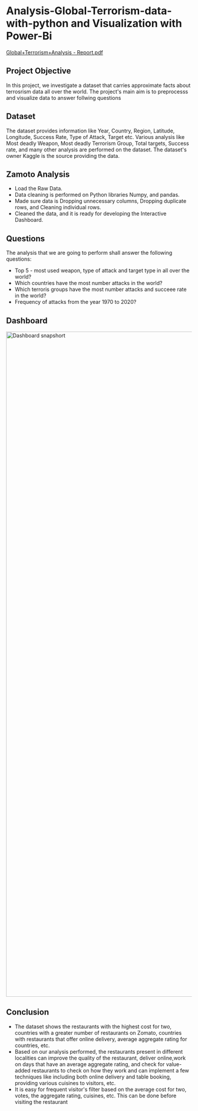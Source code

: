 # Analysis-Global-Terrorism-data-with-python and Visualization with Power-Bi
[Global+Terrorism+Analysis - Report.pdf](https://github.com/Shashidhar-Rolex/Global-Terrorism-Analysis/files/13842150/Global%2BTerrorism%2BAnalysis.-.Report.pdf)

## Project Objective
In this project, we investigate a dataset that carries approximate facts about terrosrism data all over the world. The project's main aim is to preprocesss and visualize data to answer follwing questions

## Dataset
The dataset provides information like Year, Country, Region, Latitude, Longitude, Success Rate, Type of Attack, Target etc. Various analysis like Most deadly Weapon, Most deadly Terrorism Group, Total targets, Success rate, and many other analysis are performed on the dataset.
The dataset's owner Kaggle is the source providing the data.


## Zamoto Analysis
* Load the Raw Data.
* Data cleaning is performed on Python libraries Numpy, and pandas.
* Made sure data is Dropping unnecessary columns, Dropping duplicate rows, and Cleaning individual rows.
* Cleaned the data, and it is ready for developing the Interactive Dashboard.

## Questions
The analysis that we are going to perform shall answer the following questions:

* Top 5 - most used weapon, type of attack and target type in all over the world?
* Which countries have the most number attacks in the world?
* Which terroris groups have the most number attacks and succeee rate in the world?
* Frequency of attacks from the year 1970 to 2020?


## Dashboard
<img width="1800" alt="Dashboard snapshort" src="https://github.com/ritikaga/Zomato-Analysis-with-Python-and-visualization-with-Power-BI/assets/66274316/697a2508-fb25-4f8d-829b-803371175bf7">


## Conclusion
* The dataset shows the restaurants with the highest cost for two, countries with a greater number of restaurants on Zomato, countries with 
  restaurants that offer online delivery, average aggregate rating for countries, etc.
* Based on our analysis performed, the restaurants present in different localities can improve the quality of the restaurant, deliver online,work on days that have an average aggregate rating, 
  and check for value-added restaurants to check on how they work and can implement a few techniques like including both online delivery and table booking, providing various cuisines to 
  visitors, etc.
* It is easy for frequent visitor's filter based on the average cost for two, votes, the aggregate rating, cuisines, etc. This can be done before 
  visiting the restaurant
